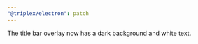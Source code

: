 ```yaml
---
"@triplex/electron": patch
---
```


The title bar overlay now has a dark background and white text.
